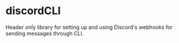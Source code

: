 # discordCLI
Header only library for setting up and using Discord's webhooks for sending messages through CLI.
